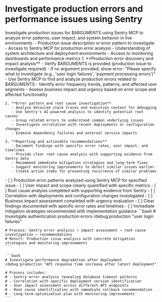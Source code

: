 # Investigate production errors and performance issues using Sentry

<instructions>
  <context>
    Investigate production issues for $ARGUMENTS using Sentry MCP to analyze error patterns, user impact, and system behavior in live environments.
  </context>

  <requirements>
    - Production issue description or error pattern to investigate
    - Access to Sentry MCP for production error analysis
    - Understanding of system architecture and deployment environments
    - Access to monitoring dashboards and performance metrics
  </requirements>

  <execution>
    1. **Production error discovery and impact analysis**
       - Verify $ARGUMENTS is provided (production issue to investigate required)
       - If no argument provided, show error: "Please specify what to investigate (e.g., 'user login failures', 'payment processing errors')"
       - Use Sentry MCP to find and analyze production errors related to $ARGUMENTS
       - Identify error frequency trends, patterns, and affected user segments
       - Assess business impact and urgency based on error scope and affected functionality

    2. **Error pattern and root cause investigation**
       - Analyze detailed stack traces and execution context for debugging
       - Use Sentry's AI-powered analysis to identify potential root causes
       - Group related errors to understand common underlying issues
       - Investigate correlation with recent deployments or configuration changes
       - Examine dependency failures and external service impacts

    3. **Reporting and actionable recommendations**
       - Document findings with specific error rates, user impact, and timelines
       - Provide clear root cause analysis with supporting evidence from Sentry data
       - Recommend immediate mitigation strategies and long-term fixes
       - Suggest monitoring improvements to detect similar issues earlier
       - Create action items for preventing recurrence of similar problems
  </execution>

  <validation>
    - [ ] Production error patterns analyzed using Sentry MCP for specified issue
    - [ ] User impact and scope clearly quantified with specific metrics
    - [ ] Root cause analysis completed with supporting evidence from Sentry
    - [ ] Correlation with deployments and configuration changes investigated
    - [ ] Business impact assessment completed with urgency evaluation
    - [ ] Clear findings documented with specific error rates and timelines
    - [ ] Immediate mitigation strategies recommended with implementation guidance
  </validation>

  <examples>
    ```bash
    # Investigate authentication production errors
    /debug:production "user login failures"

    # Process: Sentry error analysis → impact assessment → root cause investigation → recommendations
    # Result: Production issue analysis with concrete mitigation strategies and monitoring improvements
    ```

    ```bash
    # Investigate performance degradation after deployment
    /debug:production "API response time increase after latest deployment"

    # Process includes:
    # - Sentry error analysis revealing database timeout patterns
    # - Correlation with specific deployment version identification
    # - User impact assessment across different API endpoints
    # - Root cause identification with immediate rollback recommendation
    # - Long-term optimization plan with monitoring improvements
    ```
  </examples>
</instructions>